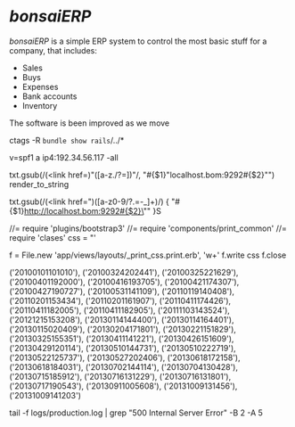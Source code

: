 # *bonsaiERP*
*bonsaiERP* is a simple ERP system to control the most basic stuff for a company, that includes:

- Sales
- Buys
- Expenses
- Bank accounts
- Inventory

 The software is been improved as we move

ctags -R `bundle show rails`/../*

v=spf1 a ip4:192.34.56.117 -all

txt.gsub(/(<link href=)"([a-z\.\/\?=])"/, "#{$1}\"localhost.bom:9292#{$2}\"")
render_to_string

txt.gsub(/(<link href=")([a-z0-9\/\?\.=\-_]+)/) { "#{$1}http://localhost.bom:9292#{$2}\"" }S

//= require 'plugins/bootstrap3'
//= require 'components/print_common'
//= require 'clases'
css = "<style>\n"
%w(plugins/bootstrap3 components/print_common clases).each do |v|
  css << Rails.application.assets.find_asset(v).body
end
css << '</style>'

f = File.new 'app/views/layouts/_print_css.print.erb', 'w+'
f.write css
f.close

('20100101101010'), ('20100324202441'), ('20100325221629'), ('20100401192000'), ('20100416193705'), ('20100421174307'), ('20100427190727'), ('20100531141109'), ('20110119140408'), ('20110201153434'), ('20110201161907'), ('20110411174426'), ('20110411182005'), ('20110411182905'), ('20111103143524'), ('20121215153208'), ('20130114144400'), ('20130114164401'), ('20130115020409'), ('20130204171801'), ('20130221151829'), ('20130325155351'), ('20130411141221'), ('20130426151609'), ('20130429120114'), ('20130510144731'), ('20130510222719'), ('20130522125737'), ('20130527202406'), ('20130618172158'), ('20130618184031'), ('20130702144114'), ('20130704130428'), ('20130715185912'), ('20130716131229'), ('20130716131801'), ('20130717190543'), ('20130911005608'), ('20131009131456'), ('20131009141203')

tail -f logs/production.log | grep "500 Internal Server Error" -B 2 -A 5
